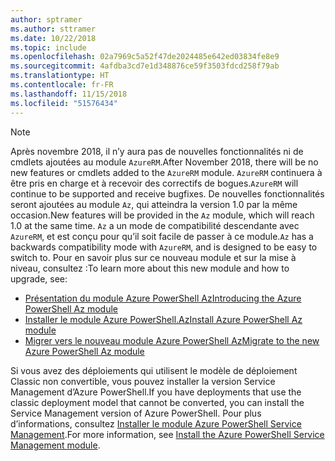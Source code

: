 ```yaml
---
author: sptramer
ms.author: sttramer
ms.date: 10/22/2018
ms.topic: include
ms.openlocfilehash: 02a7969c5a52f47de2024485e642ed03834fe8e9
ms.sourcegitcommit: 4afdba3cd7e1d348876ce59f3503fdcd258f79ab
ms.translationtype: HT
ms.contentlocale: fr-FR
ms.lasthandoff: 11/15/2018
ms.locfileid: "51576434"
---
```

> [!NOTE]
> 
> <span data-ttu-id="ed984-101">Après novembre 2018, il n’y aura pas de nouvelles fonctionnalités ni de cmdlets ajoutées au module `AzureRM`.</span><span class="sxs-lookup"><span data-stu-id="ed984-101">After November 2018, there will be no new features or cmdlets added to the `AzureRM` module.</span></span> <span data-ttu-id="ed984-102">`AzureRM` continuera à être pris en charge et à recevoir des correctifs de bogues.</span><span class="sxs-lookup"><span data-stu-id="ed984-102">`AzureRM` will continue to be supported and receive bugfixes.</span></span> <span data-ttu-id="ed984-103">De nouvelles fonctionnalités seront ajoutées au module `Az`, qui atteindra la version 1.0 par la même occasion.</span><span class="sxs-lookup"><span data-stu-id="ed984-103">New features will be provided in the `Az` module, which will reach 1.0 at the same time.</span></span> <span data-ttu-id="ed984-104">`Az` a un mode de compatibilité descendante avec `AzureRM`, et est conçu pour qu’il soit facile de passer à ce module.</span><span class="sxs-lookup"><span data-stu-id="ed984-104">`Az` has a backwards compatibility mode with `AzureRM`, and is designed to be easy to switch to.</span></span> <span data-ttu-id="ed984-105">Pour en savoir plus sur ce nouveau module et sur la mise à niveau, consultez :</span><span class="sxs-lookup"><span data-stu-id="ed984-105">To learn more about this new module and how to upgrade, see:</span></span>
>
> * [<span data-ttu-id="ed984-106">Présentation du module Azure PowerShell Az</span><span class="sxs-lookup"><span data-stu-id="ed984-106">Introducing the Azure PowerShell Az module</span></span>](/powershell/azure/new-azureps-module-az)
> * [<span data-ttu-id="ed984-107">Installer le module Azure PowerShell.Az</span><span class="sxs-lookup"><span data-stu-id="ed984-107">Install Azure PowerShell Az module</span></span>](/powershell/azure/install-az-ps)
> * [<span data-ttu-id="ed984-108">Migrer vers le nouveau module Azure PowerShell Az</span><span class="sxs-lookup"><span data-stu-id="ed984-108">Migrate to the new Azure PowerShell Az module</span></span>](/powershell/azure/migrate-from-azurerm-to-az)
>
> <span data-ttu-id="ed984-109">Si vous avez des déploiements qui utilisent le modèle de déploiement Classic non convertible, vous pouvez installer la version Service Management d’Azure PowerShell.</span><span class="sxs-lookup"><span data-stu-id="ed984-109">If you have deployments that use the classic deployment model that cannot be converted, you can install the Service Management version of Azure PowerShell.</span></span> <span data-ttu-id="ed984-110">Pour plus d’informations, consultez [Installer le module Azure PowerShell Service Management](/powershell/azure/servicemanagement/install-azure-ps).</span><span class="sxs-lookup"><span data-stu-id="ed984-110">For more information, see [Install the Azure PowerShell Service Management module](/powershell/azure/servicemanagement/install-azure-ps).</span></span>
